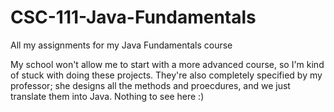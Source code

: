 # CSC-111-Java-Fundamentals
All my assignments for my Java Fundamentals course

My school won't allow me to start with a more advanced course, so I'm kind of stuck with doing these projects.
They're also completely specified by my professor; she designs all the methods and proecdures, and we just translate
them into Java. Nothing to see here :)
